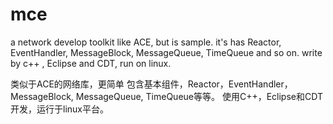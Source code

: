 # mce
  a network develop toolkit like ACE, but is sample.
  it's has Reactor, EventHandler, MessageBlock, MessageQueue, TimeQueue and so on.
  write by c++ , Eclipse and CDT, run on linux.
  
  类似于ACE的网络库，更简单
  包含基本组件，Reactor，EventHandler，MessageBlock, MessageQueue, TimeQueue等等。
  使用C++，Eclipse和CDT开发，运行于linux平台。
